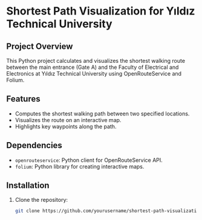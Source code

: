 # Shortest Path Visualization for Yıldız Technical University

## Project Overview

This Python project calculates and visualizes the shortest walking route between the main entrance (Gate A) and the Faculty of Electrical and Electronics at Yıldız Technical University using OpenRouteService and Folium.

## Features

- Computes the shortest walking path between two specified locations.
- Visualizes the route on an interactive map.
- Highlights key waypoints along the path.

## Dependencies

- `openrouteservice`: Python client for OpenRouteService API.
- `folium`: Python library for creating interactive maps.

## Installation

1. Clone the repository:

   ```bash
   git clone https://github.com/yourusername/shortest-path-visualization.git
